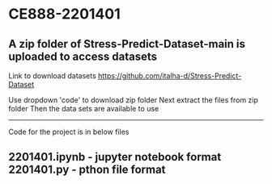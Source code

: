 # CE888-2201401

A zip folder of Stress-Predict-Dataset-main is uploaded to access datasets
-------------------------------------
Link to download datasets
https://github.com/italha-d/Stress-Predict-Dataset

Use dropdown 'code' to download zip folder
Next extract the files from zip folder
Then the data sets are available to use

------------------------
Code for the project is in below files

2201401.ipynb - jupyter notebook format
2201401.py    - pthon file format
-------------------------		
